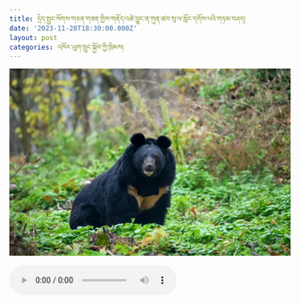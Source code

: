 ```yaml
---
title: དྲེད་སྤྱང་སོགས་གཅན་གཟན་གྱིས་གནོད་འཚེ་བྱུང་ན་གུན་ཚབ་སུ་ལ་སློང་དགོས་པའི་གཏམ་བཤད།
date: '2023-11-28T18:30:00.000Z'
layout: post
categories: འཁོར་ཡུག་སྲུང་སྐྱོབ་ཀྱི་ཁྲིམས།
---
```



![](/assets/img/Bear-945x630.webp)

<audio controls src="https://media-trimleng.s3.amazonaws.com/assets/audio/yeti.mp3"></audio>
